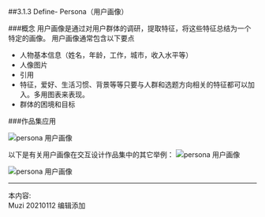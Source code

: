 ##3.1.3 Define- Persona（用户画像）

###概念
用户画像是通过对用户群体的调研，提取特征，将这些特征总结为一个特定的画像。
用户画像通常包含以下要点
 - 人物基本信息（姓名，年龄，工作，城市，收入水平等）
 - 人像图片
 - 引用
 - 特征，爱好、生活习惯、背景等等只要与人群和选题方向相关的特征都可以加入。多用图表来表现。
 - 群体的困境和目标


###作品集应用

![persona 用户画像](http://kitpic.makebi.net/2021/ixd_16.jpg)



以下是有关用户画像在交互设计作品集中的其它举例：
![persona 用户画像](http://kitpic.makebi.net/2021/ixd_17.jpg)

![persona 用户画像](http://kitpic.makebi.net/2021/ixd_18.jpg)



---
本内容:  
Muzi 20210112 编辑添加
